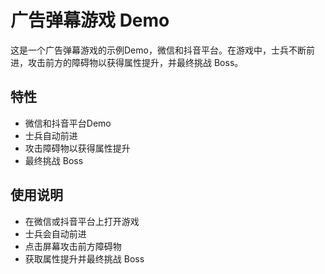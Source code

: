 # 广告弹幕游戏 Demo

这是一个广告弹幕游戏的示例Demo，微信和抖音平台。在游戏中，士兵不断前进，攻击前方的障碍物以获得属性提升，并最终挑战 Boss。

## 特性

- 微信和抖音平台Demo
- 士兵自动前进
- 攻击障碍物以获得属性提升
- 最终挑战 Boss


## 使用说明

- 在微信或抖音平台上打开游戏
- 士兵会自动前进
- 点击屏幕攻击前方障碍物
- 获取属性提升并最终挑战 Boss
